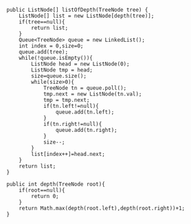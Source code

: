     public ListNode[] listOfDepth(TreeNode tree) {
        ListNode[] list = new ListNode[depth(tree)];
        if(tree==null){
            return list;
        }
        Queue<TreeNode> queue = new LinkedList();
        int index = 0,size=0;
        queue.add(tree);
        while(!queue.isEmpty()){
            ListNode head = new ListNode(0);
            ListNode tmp = head;
            size=queue.size();
            while(size>0){
                TreeNode tn = queue.poll();
                tmp.next = new ListNode(tn.val);
                tmp = tmp.next;
                if(tn.left!=null){
                    queue.add(tn.left);
                }
                if(tn.right!=null){
                    queue.add(tn.right);
                }
                size--;
            }
            list[index++]=head.next;
        }
        return list;
    }
    
    public int depth(TreeNode root){
        if(root==null){
            return 0;
        }
        return Math.max(depth(root.left),depth(root.right))+1;
    }
